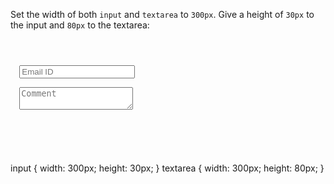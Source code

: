 Set the width of both `input` and `textarea` to `300px`.
Give a height of `30px` to the input and `80px` to the textarea:

<codeblock language="css" type="exercise" testMode="fixedInput">
<code>
<panel language="html">
<form>
  <input type="email" placeholder="Email ID"><br>
  <textarea placeholder="Comment"></textarea>
</form>
</panel>
<panel language="css">

</panel>
</code>

<solution>
input {
  width: 300px;
  height: 30px;
}
textarea {
  width: 300px;
  height: 80px;
}
</solution>
</codeblock>
